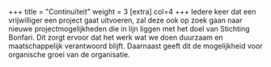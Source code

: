 +++
title = "Continuïteit"
weight = 3
[extra]
col=4
+++
Iedere keer dat een vrijwilliger een project gaat uitvoeren, zal deze ook op zoek gaan naar nieuwe projectmogelijkheden die in lijn liggen met het doel van Stichting Bonfari. Dit zorgt ervoor dat het werk wat we doen duurzaam en maatschappelijk verantwoord blijft. Daarnaast geeft dit de mogelijkheid voor organische groei van de organisatie.



